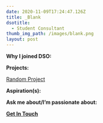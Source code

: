 ```yaml
---
date: 2020-11-09T17:24:47.126Z
title: _Blank
dsotitle:
  - Student Consultant
thumb_img_path: /images/blank.png
layout: post
---
```

**Why I joined DSO:**

**Projects:**

[Random Project](https://www.dsoglobal.org/)

**Aspiration(s):**

**Ask me about/I’m passionate about:** 

**[Get In Touch](mailto:inquiries@dsoglobal.org)**